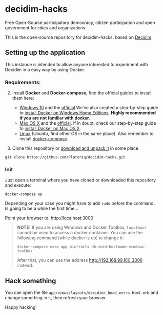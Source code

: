 # decidim-hacks

Free Open-Source participatory democracy, citizen participation and open government for cities and organizations

This is the open-source repository for decidim-hacks, based on [Decidim](https://github.com/decidim/decidim).

## Setting up the application

This instance is intended to allow anyone interested to experiment with Decidim in a easy way by using Docker.

### Requirements: 

2. Install **Docker** and **Docker-compose**, find the official guides to install them here:
    - [Windows 10](https://runnable.com/docker/install-docker-on-windows-10) and the [official](https://docs.docker.com/docker-for-windows/install/)
      We've also created a step-by-step guide to [install Docker on Windows Home Editions](docs/install-docker-on-windows-10-home.md). **Highly recommended if you are not familiar with docker.**
    - [Mac OS X](https://runnable.com/docker/install-docker-on-macos) and the [official](https://docs.docker.com/docker-for-mac/install/).
      If in doubt, check our step-by-step guide to [install Docker on Mac OS X](docs/install-docker-on-macos.md).
    - [Linux](https://docs.docker.com/install/linux/docker-ce/ubuntu/) (Ubuntu, find other OS in the same place). Also remember to install [docker-compose](https://docs.docker.com/compose/install/).

2. Clone this repository or [download and unpack it](https://github.com/Platoniq/decidim-hacks/archive/master.zip) in some place.

```
git clone https://github.com/Platoniq/decidim-hacks.git
```

### Init

Just open a terminal where you have cloned or downloaded this repository and execute:

```
docker-compose up
```

Depending on your case you might have to add `sudo` before the command. Is going to be a while the first time...

Point your browser to: http://localhost:3000

> **NOTE:** If you are using Windows and Docker Toolbox, `localhost` cannot be used to access a docker container. You can use the following command (while docker is up) to change it:
> ```
> docker-compose exec app bin/rails db:seed:hostname-windows-toolbox
> ```
> After that, you can use the address http://192.168.99.100:3000 instead.

## Hack something

You can open the file `app/views/layouts/decidim/_head_extra.html.erb` and change something in it, then refresh your browser.

Happy hacking!

